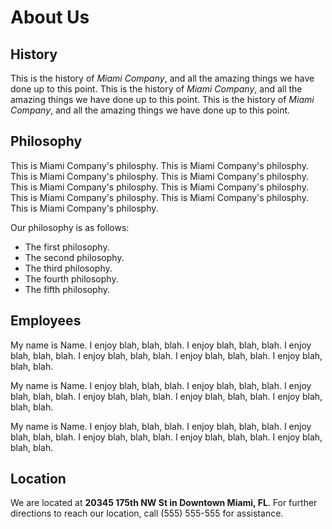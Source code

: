 # About Us

## History
This is the history of _Miami Company_, and all the amazing things we have done up to this point. This is the history of _Miami Company_, and all the amazing things we have done up to this point. This is the history of _Miami Company_, and all the amazing things we have done up to this point.

## Philosophy
This is Miami Company's philosphy. This is Miami Company's philosphy. This is Miami Company's philosphy. This is Miami Company's philosphy. This is Miami Company's philosphy. This is Miami Company's philosphy. This is Miami Company's philosphy. This is Miami Company's philosphy. This is Miami Company's philosphy.

Our philosophy is as follows:
* The first philosophy.
* The second philosophy.
* The third philosophy.
* The fourth philosophy.
* The fifth philosophy.

## Employees
My name is Name. I enjoy blah, blah, blah. I enjoy blah, blah, blah. I enjoy blah, blah, blah. I enjoy blah, blah, blah. I enjoy blah, blah, blah. I enjoy blah, blah, blah.

My name is Name. I enjoy blah, blah, blah. I enjoy blah, blah, blah. I enjoy blah, blah, blah. I enjoy blah, blah, blah. I enjoy blah, blah, blah. I enjoy blah, blah, blah.

My name is Name. I enjoy blah, blah, blah. I enjoy blah, blah, blah. I enjoy blah, blah, blah. I enjoy blah, blah, blah. I enjoy blah, blah, blah. I enjoy blah, blah, blah.

## Location
We are located at **20345 175th NW St in Downtown Miami, FL**. For further directions to reach our location, call (555) 555-555 for assistance.


